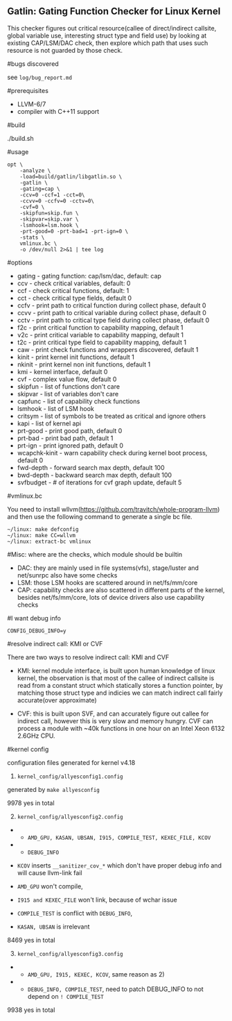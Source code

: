 Gatlin: Gating Function Checker for Linux Kernel
-------

This checker figures out critical resource(callee of direct/indirect callsite,
global variable use, interesting struct type and field use) by looking at existing
CAP/LSM/DAC check, then explore which path that uses such resource is not guarded by
those check.

#bugs discovered 

see ```log/bug_report.md```

#prerequisites

* LLVM-6/7
* compiler with C++11 support

#build

./build.sh

#usage

```
opt \
    -analyze \
    -load=build/gatlin/libgatlin.so \
    -gatlin \
    -gating=cap \
    -ccv=0 -ccf=1 -cct=0\
    -ccvv=0 -ccfv=0 -cctv=0\
    -cvf=0 \
    -skipfun=skip.fun \
    -skipvar=skip.var \
    -lsmhook=lsm.hook \
    -prt-good=0 -prt-bad=1 -prt-ign=0 \
    -stats \
    vmlinux.bc \
    -o /dev/null 2>&1 | tee log
```

#options
* gating - gating function: cap/lsm/dac, default: cap
* ccv - check critical variables, default: 0
* ccf - check critical functions, default: 1
* cct - check critical type fields, default 0
* ccfv - print path to critical function during collect phase, default 0
* ccvv - print path to critical variable during collect phase, default 0
* cctv - print path to critical type field during collect phase, default 0
* f2c - print critical function to capability mapping, default 1
* v2c - print critical variable to capability mapping, default 1
* t2c - print critical type field to capability mapping, default 1
* caw - print check functions and wrappers discovered, default 1
* kinit - print kernel init functions, default 1
* nkinit - print kernel non init functions, default 1
* kmi - kernel interface, default 0
* cvf - complex value flow, default 0
* skipfun - list of functions don't care
* skipvar - list of variables don't care
* capfunc - list of capability check functions
* lsmhook - list of LSM hook
* critsym - list of symbols to be treated as critical and ignore others
* kapi - list of kernel api
* prt-good - print good path, default 0
* prt-bad - print bad path, default 1
* prt-ign - print ignored path, default 0
* wcapchk-kinit - warn capability check during kernel boot process, default 0
* fwd-depth - forward search max depth, default 100
* bwd-depth - backward search max depth, default 100
* svfbudget - # of iterations for cvf graph update, default 5

#vmlinux.bc

You need to install wllvm(https://github.com/travitch/whole-program-llvm)
and then use the following command to generate a single bc file.

```
~/linux: make defconfig
~/linux: make CC=wllvm
~/linux: extract-bc vmlinux
```

#Misc: where are the checks, which module should be builtin

* DAC: they are mainly used in file systems(vfs),
       stage/luster and net/sunrpc also have some checks
* LSM: those LSM hooks are scattered around in net/fs/mm/core
* CAP: capability checks are also scattered in different parts of the kernel,
       besides net/fs/mm/core, lots of device drivers also use capability checks

#I want debug info

```
CONFIG_DEBUG_INFO=y
```

#resolve indirect call: KMI or CVF

There are two ways to resolve indirect call: KMI and CVF

* KMI: kernel module interface, is built upon human knowledge of linux kernel,
the observation is that most of the callee of indirect callsite is read from
a constant struct which statically stores a function pointer, 
by matching those struct type and indicies we can match indirect call
fairly accurate(over approximate)

* CVF: this is built upon SVF, and can accurately figure out callee for indirect call,
however this is very slow and memory hungry.
CVF can process a module with ~40k functions in one hour on an Intel Xeon 6132 2.6GHz CPU.

#kernel config

configuration files generated for kernel v4.18

1) ```kernel_config/allyesconfig1.config```

generated by ```make allyesconfig```

9978 yes in total

2) ```kernel_config/allyesconfig2.config```

* - ```AMD_GPU, KASAN, UBSAN, I915, COMPILE_TEST, KEXEC_FILE, KCOV```
* + ```DEBUG_INFO``` 

* ```KCOV``` inserts ```__sanitizer_cov_*``` which don't have proper debug info
and will cause llvm-link fail
* ```AMD_GPU``` won't compile,
* ```I915 and KEXEC_FILE``` won't link, because of wchar issue
* ```COMPILE_TEST``` is conflict with ```DEBUG_INFO```,
* ```KASAN, UBSAN``` is irrelevant

8469 yes in total

3) ```kernel_config/allyesconfig3.config```

* - ```AMD_GPU, I915, KEXEC, KCOV```, same reason as 2)
* + ```DEBUG_INFO, COMPILE_TEST```, need to patch DEBUG_INFO to not depend on ```! COMPILE_TEST```

9938 yes in total

